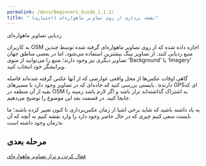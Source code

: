 ```yaml
---
permalink: /docs/Beginners_Guide_1.1.2/
title: " نقشه برداری از روی تصاویر ماهواره‌ای (اختیاری)"
---
```



ردیابی تصاویر ماهواره‌ای

به کاربران OSM اجازه داده شده که از روی تصاویر ماهواره‌ای گرفته شده توسط چندین منبع ردیابی کنند. از تصاویر بینگ بیشترین استفاده می‌شود، اما در بعضی مناطق جهان تصاویر دیگری نیز وجود دارند؛ منبع را می‌توانید از منوی ‘Background’ یا ‘Imagery’ ویرایشگر خود انتخاب کنید.

گاهی اوقات عکس‌ها از محل واقعی عوارضی که از آنها عکس گرفته شده‌اند فاصله دارند↘. بایستی بررسی کنید که جاده‌ای که در تصاویر وجود دارد با مسیرهای GPSای که بقیه از آن منطقه در OSM به اشتراک گذاشته‌اند تراز باشد و اگر لازم باشد زمینه را جابجا کنید. در قسمت بعد این موضوع را توضیح می‌دهیم.

به یاد داشته باشید که شاید برخی اشیا از زمان عکس‌برداری تا کنون تغییر کرده باشند؛ ما بایست سعی کنیم چیزی که در حال حاضر وجود دارد را وارد نقشه کنیم نه آنچه که آن زمان وجود داشته است↘.

   
   
## مرحله بعدی 

<a href="/docs/Beginners_Guide_1.3.3.0"> فعال کردن و تراز تصاویر ماهواره‌ای</a>

